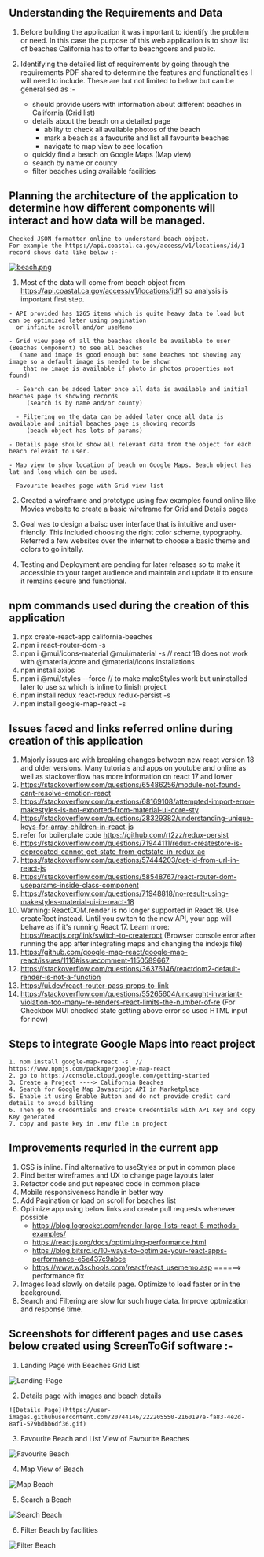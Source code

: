 ## Understanding the Requirements and Data

1. Before building the application it was important to identify the problem or need. In this case the purpose of this web application
is to show list of beaches California has to offer to beachgoers and public.

2. Identifying the detailed list of requirements by going through the requirements PDF shared to determine the features
 and functionalities I will need to include. These are but not limited to below but can be generalised as :-

    - should provide users with information about different beaches in California (Grid list)      
    - details about the beach on a detailed page 
      - ability to check all available photos of the beach
      - mark a beach as a favourite and list all favourite beaches
      - navigate to map view to see location
    - quickly find a beach on Google Maps (Map view)
    - search by name or county
    - filter beaches using available facilities

## Planning the architecture of the application to determine how different components will interact and how data will be managed.
    Checked JSON formatter online to understand beach object. 
    For example the https://api.coastal.ca.gov/access/v1/locations/id/1 record shows data like below :-
     
  [![beach.png](https://i.postimg.cc/fyZnZCBN/beach.png)](https://postimg.cc/HcSP9QqZ)
   
  1. Most of the data will come from beach object from https://api.coastal.ca.gov/access/v1/locations/id/1 so analysis is important first step.
 
    - API provided has 1265 items which is quite heavy data to load but can be optimized later using pagination 
      or infinite scroll and/or useMemo
      
    - Grid view page of all the beaches should be available to user (Beaches Component) to see all beaches 
       (name and image is good enough but some beaches not showing any image so a default image is needed to be shown
        that no image is available if photo in photos properties not found)
        
      - Search can be added later once all data is available and initial beaches page is showing records 
         (search is by name and/or county)
         
      - Filtering on the data can be added later once all data is available and initial beaches page is showing records
         (beach object has lots of params)
         
    - Details page should show all relevant data from the object for each beach relevant to user. 
        
    - Map view to show location of beach on Google Maps. Beach object has lat and long which can be used.
    
    - Favourite beaches page with Grid view list 

  2. Created a wireframe and prototype using few examples found online like Movies website to create a basic wireframe for Grid and Details pages

  3. Goal was to design a baisc user interface that is intuitive and user-friendly. This included choosing the right color scheme, typography.
   Referred a few websites over the internet to choose a basic theme and colors to go initally.

  4. Testing and Deployment are pending for later releases so to make it accessible to your target audience and maintain and update it to ensure it 
     remains secure and functional.
     
 
## npm commands used during the creation of this application

  1. npx create-react-app california-beaches
  2. npm i react-router-dom -s
  3. npm i @mui/icons-material @mui/material -s   // react 18 does not work with @material/core and @material/icons installations
  4. npm install axios
  5. npm i @mui/styles --force  // to make makeStyles work but uninstalled later to use sx which is inline to finish project
  6. npm install redux react-redux redux-persist -s
  7. npm install google-map-react -s

## Issues faced and links referred online during creation of this application

  1. Majorly issues are with breaking changes between new react version 18 and older versions.
     Many tutorials and apps on youtube and online as well as stackoverflow has more information on react 17 and lower
  2. https://stackoverflow.com/questions/65486256/module-not-found-cant-resolve-emotion-react
  3. https://stackoverflow.com/questions/68169108/attempted-import-error-makestyles-is-not-exported-from-material-ui-core-sty
  4. https://stackoverflow.com/questions/28329382/understanding-unique-keys-for-array-children-in-react-js
  5. refer for boilerplate code https://github.com/rt2zz/redux-persist
  6. https://stackoverflow.com/questions/71944111/redux-createstore-is-deprecated-cannot-get-state-from-getstate-in-redux-ac
  7. https://stackoverflow.com/questions/57444203/get-id-from-url-in-react-js
  8. https://stackoverflow.com/questions/58548767/react-router-dom-useparams-inside-class-component
  9. https://stackoverflow.com/questions/71948818/no-result-using-makestyles-material-ui-in-react-18
  10. Warning: ReactDOM.render is no longer supported in React 18. Use createRoot instead. 
     Until you switch to the new API, your app will behave as if it's running React 17. 
     Learn more: https://reactjs.org/link/switch-to-createroot 
     (Browser console error after running the app after integrating maps and changing the indexjs file)
  11. https://github.com/google-map-react/google-map-react/issues/1116#issuecomment-1150589667
  12. https://stackoverflow.com/questions/36376146/reactdom2-default-render-is-not-a-function
  13. https://ui.dev/react-router-pass-props-to-link
  14. https://stackoverflow.com/questions/55265604/uncaught-invariant-violation-too-many-re-renders-react-limits-the-number-of-re 
      (For Checkbox MUI checked state getting above error so used HTML input for now)   
  
  ## Steps to integrate Google Maps into react project
  
    1. npm install google-map-react -s  // https://www.npmjs.com/package/google-map-react
    2. go to https://console.cloud.google.com/getting-started
    3. Create a Project ----> California Beaches
    4. Search for Google Map Javascript API in Marketplace
    5. Enable it using Enable Button and do not provide credit card details to avoid billing
    6. Then go to credentials and create Credentials with API Key and copy Key generated
    7. copy and paste key in .env file in project
 
 ## Improvements requried in the current app
 
   1. CSS is inline. Find alternative to useStyles or put in common place
   2. Find better wireframes and UX to change page layouts later
   3. Refactor code and put repeated code in common place
   4. Mobile responsiveness handle in better way
   5. Add Pagination or load on scroll for beaches list
   6. Optimize app using below links and create pull requests whenever possible
      - https://blog.logrocket.com/render-large-lists-react-5-methods-examples/
      - https://reactjs.org/docs/optimizing-performance.html
      - https://blog.bitsrc.io/10-ways-to-optimize-your-react-apps-performance-e5e437c9abce
      - https://www.w3schools.com/react/react_usememo.asp ======> performance fix
   7. Images load slowly on details page. Optimize to load faster or in the background.
   8. Search and Filtering are slow for such huge data. Improve optmization and response time.

     
 ## Screenshots for different pages and use cases below created using ScreenToGif software :-
 
   1. Landing Page with Beaches Grid List 
   
   ![Landing-Page](https://user-images.githubusercontent.com/20744146/222199135-bacf5b76-383d-40c2-a9c7-7b98b9852e3d.gif)

   
   2. Details page with images and beach details 
    
    ![Details Page](https://user-images.githubusercontent.com/20744146/222205550-2160197e-fa83-4e2d-8af1-579bdbb6df36.gif)


   3. Favourite Beach and List View of Favourite Beaches 
   
   ![Favourite Beach](https://user-images.githubusercontent.com/20744146/222202098-c8d2c8c7-3d5c-4676-8613-d1c2ac24bf27.gif)

   
   4. Map View of Beach 
      
   ![Map Beach](https://user-images.githubusercontent.com/20744146/222202668-a187a0ac-d802-4fef-94b2-9ab90a52cf31.gif)


   5. Search a Beach
   
   ![Search Beach](https://user-images.githubusercontent.com/20744146/222203070-af90030b-1c02-4ba2-bfd5-77e9a25467e4.gif)

   
   6. Filter Beach by facilities   
   
   ![Filter Beach](https://user-images.githubusercontent.com/20744146/222203928-78fc5f4b-0e96-42dd-82d1-af93e8b450b9.gif)

   
   
